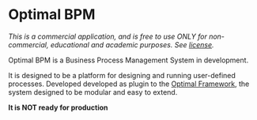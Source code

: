 Optimal BPM
========

*This is a commercial application, and is free to use ONLY for non-commercial, educational and academic purposes. See [license](./LICENSE.md).*

Optimal BPM is a Business Process Management System in development.


It is designed to be a platform for designing and running user-defined processes.
Developed developed as plugin to the [Optimal Framework](https://github.com/OptimalBPM/of), the system designed to be modular and easy to extend.


**It is NOT ready for production**